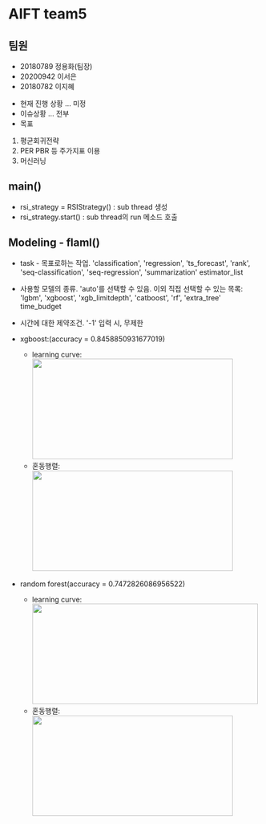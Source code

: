 # AIFT team5 

## 팀원
 - 20180789 정용화(팀장)
 - 20200942 이서은
 - 20180782 이지혜

* 현재 진행 상황 … 미정
* 이슈상황 … 전부
* 목표
 1. 평균회귀전략
 2. PER PBR 등 주가지표 이용
 3. 머신러닝
 
 ## main()
 - rsi_strategy = RSIStrategy() : sub thread 생성 
 - rsi_strategy.start()         : sub thread의 run 메소드 호출

## Modeling - flaml()
 - task - 목표로하는 작업. 'classification', 'regression', 'ts_forecast', 'rank', 'seq-classification', 'seq-regression', 'summarization'
estimator_list 
 - 사용할 모델의 종류. 'auto'를 선택할 수 있음. 이외 직접 선택할 수 있는 목록: 'lgbm', 'xgboost', 'xgb_limitdepth', 'catboost', 'rf', 'extra_tree'
time_budget 
 - 시간에 대한 제약조건. '-1' 입력 시, 무제한

 - xgboost:(accuracy = 0.8458850931677019)
   - learning curve: 
      <img src="https://user-images.githubusercontent.com/90076289/206838013-c392d429-67a9-4c8f-a0d3-378f60126232.png" width="400" height="200"/>
   - 혼동행렬:
      <img src="https://user-images.githubusercontent.com/90076289/206838046-141eb9ae-06b2-4450-a4ae-28218c97ad99.png" width="400" height="200"/>
     
 - random forest(accuracy = 0.7472826086956522)
   - learning curve: 
       <img src="https://user-images.githubusercontent.com/90076289/206837904-d4079625-e095-4947-b630-da95b9d7354d.png" width="450" height="200"/>
   - 혼동행렬:
       <img src="https://user-images.githubusercontent.com/90076289/206837908-2c28151e-102f-4465-bbac-190e1dc6cb2a.png" width="400" height="200"/>

